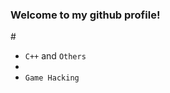<h3 id="my-skills"> Welcome to my github profile!</h3>
# 

- `C++` and `Others`
- 
- `Game Hacking`
